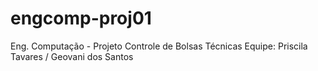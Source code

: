 engcomp-proj01
==============

Eng. Computação - Projeto Controle de Bolsas Técnicas
Equipe: Priscila Tavares / Geovani dos Santos